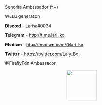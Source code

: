 Senorita Ambassador (^.~)

WEB3 generation

**Discord** - Larisa#0034

**Telegram** - http://t.me/lari_ko

**Medium** - http://medium.com/@lari_ko

**Twitter** - https://twitter.com/Lary_Bo

@FireflyFdn Ambassador

<div id="header" align="center">
  <img src="https://media.giphy.com/media/M9gbBd9nbDrOTu1Mqx/giphy.gif](https://media.giphy.com/media/PPgZCwZPKrLcw75EG1/giphy.gif" width="100"/>
</div>
